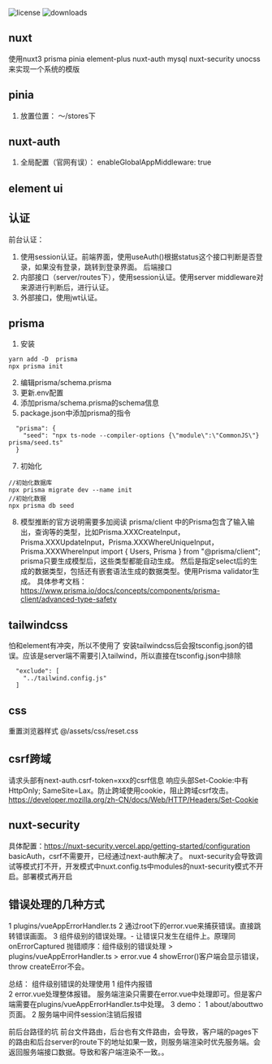 ![license](https://img.shields.io/npm/l/nuxt3-prisma-tutorial)
![downloads](https://img.shields.io/npm/dt/nuxt3-prisma-tutorial)
## nuxt 
使用nuxt3 prisma pinia element-plus nuxt-auth mysql nuxt-security unocss来实现一个系统的模版

## pinia
1. 放置位置：
～/stores下

## nuxt-auth 
1. 全局配置（官网有误）：    enableGlobalAppMiddleware: true

## element ui

## 认证
前台认证：
1. 使用session认证。前端界面，使用useAuth()根据status这个接口判断是否登录，如果没有登录，跳转到登录界面。 
后端接口
1. 内部接口（server/routes下），使用session认证。使用server middleware对来源进行判断后，进行认证。
2. 外部接口，使用jwt认证。 

## prisma
1. 安装
```
yarn add -D  prisma
npx prisma init
```
2. 编辑prisma/schema.prisma
3. 更新.env配置
4. 添加prisma/schema.prisma的schema信息
5. package.json中添加prisma的指令
```
  "prisma": {
    "seed": "npx ts-node --compiler-options {\"module\":\"CommonJS\"} prisma/seed.ts"
  }
```
7. 初始化
```
//初始化数据库
npx prisma migrate dev --name init 
//初始化数据
npx prisma db seed
```
8. 模型推断的官方说明需要多加阅读
prisma/client 中的Prisma包含了输入输出，查询等的类型，比如Prisma.XXXCreateInput，Prisma.XXXUpdateInput，Prisma.XXXWhereUniqueInput，Prisma.XXXWhereInput
import { Users, Prisma } from "@prisma/client"; prisma只要生成模型后，这些类型都能自动生成。
然后是指定select后的生成的数据类型，包括还有嵌套语法生成的数据类型。使用Prisma validator生成。
具体参考文档：https://www.prisma.io/docs/concepts/components/prisma-client/advanced-type-safety


## tailwindcss
怕和element有冲突，所以不使用了
安装tailwindcss后会报tsconfig.json的错误。应该是server端不需要引入tailwind，所以直接在tsconfig.json中排除
```
  "exclude": [
    "../tailwind.config.js"
  ]
```
## css
重置浏览器样式 @/assets/css/reset.css

## csrf跨域
请求头部有next-auth.csrf-token=xxx的csrf信息
响应头部Set-Cookie:中有HttpOnly; SameSite=Lax。防止跨域使用cookie，阻止跨域csrf攻击。
https://developer.mozilla.org/zh-CN/docs/Web/HTTP/Headers/Set-Cookie

## nuxt-security
具体配置：https://nuxt-security.vercel.app/getting-started/configuration
basicAuth，csrf不需要开，已经通过next-auth解决了。
nuxt-security会导致调试等模式打不开，开发模式中nuxt.config.ts中modules的nuxt-security模式不开启。部署模式再开启

## 错误处理的几种方式
1 plugins/vueAppErrorHandler.ts
2 通过root下的error.vue来捕获错误。直接跳转错误画面。
3 组件级别的错误处理。- <NuxtErrorBoundary>让错误只发生在组件上。原理同onErrorCaptured
抛错顺序：<NuxtErrorBoundary>组件级别的错误处理 > plugins/vueAppErrorHandler.ts > error.vue
4 showError()客户端会显示错误，throw createError不会。

总结：
组件级别错误的处理使用
1 组件内报错<NuxtErrorBoundary>    
2 error.vue处理整体报错。
  服务端渲染只需要在error.vue中处理即可。但是客户端需要在plugins/vueAppErrorHandler.ts中处理。
3 demo： 1 about/abouttwo页面。 
         2 服务端中间件session注销后报错

前后台路径的坑
前台文件路由，后台也有文件路由，会导致，客户端的pages下的路由和后台server的route下的地址如果一致，则服务端渲染时优先服务端。会返回服务端接口数据。导致和客户端渲染不一致。。




